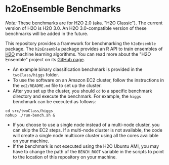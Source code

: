 # h2oEnsemble Benchmarks

*Note:* These benchmarks are for H2O 2.0 (aka. "H2O Classic").  The current version of H2O is H2O 3.0.  An H2O 3.0-compatible version of these benchmarks will be added in the future.  

This repository provides a framework for benchmarking the `h2oEnsemble` package.  The `h2oEnsemble` package provides an R API to train ensembles of [H2O](https://github.com/h2oai/h2o-2) machine learning algorithms.  You can read more about the "H2O Ensemble" project on its [GitHub page](https://github.com/h2oai/h2o-2/tree/master/R/ensemble). 

- An example binary classification benchmark is provided in the `twoClass/higgs` folder.
- To use the software on an Amazon EC2 cluster, follow the instructions in the `ec2/README.md` file to set up the cluster.
- After you set up the cluster, you should `cd` to a specific benchmark directory and execute the benchmark.  For example, the `higgs` benchmark can be executed as follows:
```
cd src/twoClass/higgs
nohup ./run-bench.sh &
```
- If you choose to use a single node instead of a multi-node cluster, you can skip the EC2 steps.  If a multi-node cluster is not available, the code will create a single node multicore cluster using all the cores available on your machine.
- If the benchmark is not executed using the H2O Ubuntu AMI, you may have to change the path of the `BENCH_ROOT` variable in the scripts to point to the location of this repository on your machine.
